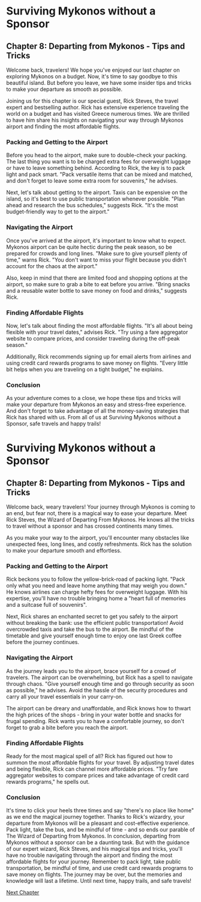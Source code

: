 # Surviving Mykonos without a Sponsor

## Chapter 8: Departing from Mykonos - Tips and Tricks

Welcome back, travelers! We hope you've enjoyed our last chapter on exploring Mykonos on a budget. Now, it's time to say goodbye to this beautiful island. But before you leave, we have some insider tips and tricks to make your departure as smooth as possible.

Joining us for this chapter is our special guest, Rick Steves, the travel expert and bestselling author. Rick has extensive experience traveling the world on a budget and has visited Greece numerous times. We are thrilled to have him share his insights on navigating your way through Mykonos airport and finding the most affordable flights.

### Packing and Getting to the Airport

Before you head to the airport, make sure to double-check your packing. The last thing you want is to be charged extra fees for overweight luggage or have to leave something behind. According to Rick, the key is to pack light and pack smart. "Pack versatile items that can be mixed and matched, and don't forget to leave some extra room for souvenirs," he advises.

Next, let's talk about getting to the airport. Taxis can be expensive on the island, so it's best to use public transportation whenever possible. "Plan ahead and research the bus schedules," suggests Rick. "It's the most budget-friendly way to get to the airport."

### Navigating the Airport

Once you've arrived at the airport, it's important to know what to expect. Mykonos airport can be quite hectic during the peak season, so be prepared for crowds and long lines. "Make sure to give yourself plenty of time," warns Rick. "You don't want to miss your flight because you didn't account for the chaos at the airport."

Also, keep in mind that there are limited food and shopping options at the airport, so make sure to grab a bite to eat before you arrive. "Bring snacks and a reusable water bottle to save money on food and drinks," suggests Rick.

### Finding Affordable Flights

Now, let's talk about finding the most affordable flights. "It's all about being flexible with your travel dates," advises Rick. "Try using a fare aggregator website to compare prices, and consider traveling during the off-peak season."

Additionally, Rick recommends signing up for email alerts from airlines and using credit card rewards programs to save money on flights. "Every little bit helps when you are traveling on a tight budget," he explains.

### Conclusion

As your adventure comes to a close, we hope these tips and tricks will make your departure from Mykonos an easy and stress-free experience. And don't forget to take advantage of all the money-saving strategies that Rick has shared with us. From all of us at Surviving Mykonos without a Sponsor, safe travels and happy trails!
# Surviving Mykonos without a Sponsor

## Chapter 8: Departing from Mykonos - Tips and Tricks

Welcome back, weary travelers! Your journey through Mykonos is coming to an end, but fear not, there is a magical way to ease your departure. Meet Rick Steves, the Wizard of Departing From Mykonos. He knows all the tricks to travel without a sponsor and has crossed continents many times.

As you make your way to the airport, you'll encounter many obstacles like unexpected fees, long lines, and costly refreshments. Rick has the solution to make your departure smooth and effortless.

### Packing and Getting to the Airport

Rick beckons you to follow the yellow-brick-road of packing light. "Pack only what you need and leave home anything that may weigh you down.” He knows airlines can charge hefty fees for overweight luggage. With his expertise, you'll have no trouble bringing home a "heart full of memories and a suitcase full of souvenirs".

Next, Rick shares an enchanted secret to get you safely to the airport without breaking the bank: use the efficient public transportation! Avoid overcrowded taxis and take the bus to the airport. Be mindful of the timetable and give yourself enough time to enjoy one last Greek coffee before the journey continues.

### Navigating the Airport

As the journey leads you to the airport, brace yourself for a crowd of travelers. The airport can be overwhelming, but Rick has a spell to navigate through chaos. "Give yourself enough time and go through security as soon as possible," he advises. Avoid the hassle of the security procedures and carry all your travel essentials in your carry-on.  

The airport can be dreary and unaffordable, and Rick knows how to thwart the high prices of the shops - bring in your water bottle and snacks for frugal spending. Rick wants you to have a comfortable journey, so don't forget to grab a bite before you reach the airport.

### Finding Affordable Flights

Ready for the most magical spell of all? Rick has figured out how to summon the most affordable flights for your travel. By adjusting travel dates and being flexible, Rick can channel more affordable prices. "Try fare aggregator websites to compare prices and take advantage of credit card rewards programs," he spells out. 

### Conclusion

It's time to click your heels three times and say "there's no place like home" as we end the magical journey together. Thanks to Rick's wizardry, your departure from Mykonos will be a pleasant and cost-effective experience. Pack light, take the bus, and be mindful of time - and so ends our parable of The Wizard of Departing from Mykonos.
In conclusion, departing from Mykonos without a sponsor can be a daunting task. But with the guidance of our expert wizard, Rick Steves, and his magical tips and tricks, you'll have no trouble navigating through the airport and finding the most affordable flights for your journey. Remember to pack light, take public transportation, be mindful of time, and use credit card rewards programs to save money on flights. The journey may be over, but the memories and knowledge will last a lifetime. Until next time, happy trails, and safe travels!


[Next Chapter](09_Chapter09.md)